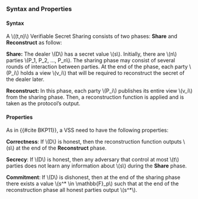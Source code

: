 ### Syntax and Properties

#### Syntax
A \\((t,n)\\) Verifiable Secret Sharing consists of two phases: **Share** and **Reconstruct** as follow:

**Share:** The dealer \\(D\\) has a secret value \\(s\\). Initially, there are \\(n\\) parties \\(P_1, P_2, ..., P_n\\). The sharing phase may consist of several rounds of interaction between parties. At the end
of the phase, each party \\(P_i\\) holds a view \\(v_i\\) that will be required to reconstruct the secret of the dealer later.

**Reconstruct:** In this phase, each party \\(P_i\\) publishes its entire view \\(v_i\\) from the sharing phase. Then, a reconstruction function is applied and is taken as the protocol’s output.

#### Properties

As in {{#cite BKP11}}, a VSS need to have the following properties:

**Correctness**: If \\(D\\) is honest, then the reconstruction function outputs \\(s\\) at the end of the **Reconstruct** phase.

**Secrecy**: If \\(D\\) is honest, then any adversary that control at most \\(t\\) parties does not learn any information about \\(s\\) during the **Share** phase.

**Commitment**: If \\(D\\) is dishonest, then at the end of the sharing phase there exists a value \\(s^* \in \mathbb{F}_p\\) 
such that at the end of the reconstruction phase all honest parties output \\(s^*\\).